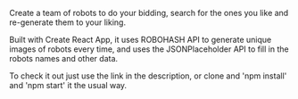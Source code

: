 Create a team of robots to do your bidding, search for the ones you like and re-generate them to your liking.

Built with Create React App, it uses ROBOHASH API to generate unique images of robots every time, and uses the JSONPlaceholder API to fill in the robots names and other data.

To check it out just use the link in the description, or clone and 'npm install' and 'npm start' it the usual way.
